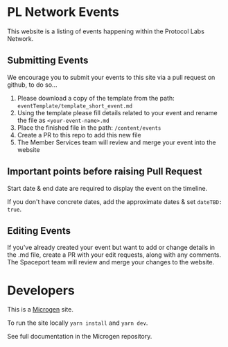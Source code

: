 # PL Network Events
This website is a listing of events happening within the Protocol Labs Network.

## Submitting Events
We encourage you to submit your events to this site via a pull request on github, to do so...

1. Please download a copy of the template from the path: ```eventTemplate/template_short_event.md```
2. Using the template please fill details related to your event and rename the file as ```<your-event-name>.md```
3. Place the finished file in the path: ```/content/events```
4. Create a PR to this repo to add this new file
5. The Member Services team will review and merge your event into the website

## Important points before raising Pull Request
Start date & end date are required to display the event on the timeline.

If you don't have concrete dates, add the approximate dates & set ```dateTBD: true```.

## Editing Events
If you've already created your event but want to add or change details in the .md file, create a PR with your edit requests, along with any comments. The Spaceport team will review and merge your changes to the website.

# Developers
This is a [Microgen](https://github.com/pathfindertools/microgen) site.

To run the site locally ```yarn install``` and ```yarn dev```.

See full documentation in the Microgen repository.
